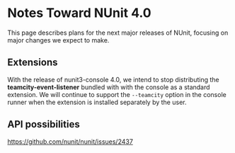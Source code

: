 # Notes Toward NUnit 4.0

This page describes plans for the next major releases of NUnit, focusing on major changes we expect to make.

## Extensions

With the release of nunit3-console 4.0, we intend to stop distributing the **teamcity-event-listener** bundled with with the console as a standard extension. We will continue to support the `--teamcity` option in the console runner when the extension is installed separately by the user.

## API possibilities

<https://github.com/nunit/nunit/issues/2437>
